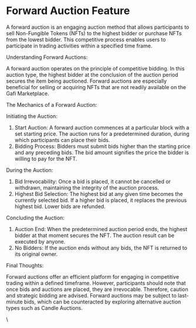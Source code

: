 # Forward Auction Feature

A forward auction is an engaging auction method that allows participants to sell Non-Fungible Tokens (NFTs) to the highest bidder or purchase NFTs from the lowest bidder. This competitive process enables users to participate in trading activities within a specified time frame.

Understanding Forward Auctions:

A forward auction operates on the principle of competitive bidding. In this auction type, the highest bidder at the conclusion of the auction period secures the item being auctioned. Forward auctions are especially beneficial for selling or acquiring NFTs that are not readily available on the Gafi Marketplace.

The Mechanics of a Forward Auction:

Initiating the Auction:

1. Start Auction: A forward auction commences at a particular block with a set starting price. The auction runs for a predetermined duration, during which participants can place their bids.
2. Bidding Process: Bidders must submit bids higher than the starting price and any preceding bids. The bid amount signifies the price the bidder is willing to pay for the NFT.

During the Auction:

1. Bid Irrevocability: Once a bid is placed, it cannot be cancelled or withdrawn, maintaining the integrity of the auction process.
2. Highest Bid Selection: The highest bid at any given time becomes the currently selected bid. If a higher bid is placed, it replaces the previous highest bid. Lower bids are refunded.

Concluding the Auction:

1. Auction End: When the predetermined auction period ends, the highest bidder at that moment secures the NFT. The auction result can be executed by anyone.
2. No Bidders: If the auction ends without any bids, the NFT is returned to its original owner.

Final Thoughts:

Forward auctions offer an efficient platform for engaging in competitive trading within a defined timeframe. However, participants should note that once bids and auctions are placed, they are irrevocable. Therefore, caution and strategic bidding are advised. Forward auctions may be subject to last-minute bids, which can be counteracted by exploring alternative auction types such as Candle Auctions.

\
